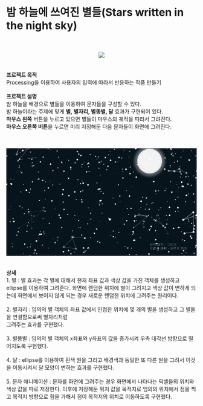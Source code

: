 # 밤 하늘에 쓰여진 별들(Stars written in the night sky)

<p align="center">
<br>
<br>
  <img src="img/title.gif">
  <br>
</p>

<p>
<br>
<b>프로젝트 목적</b><br>
Processing을 이용하여 사용자의 입력에 따라서 반응하는 작품 만들기<br>
<br>
<b>프로젝트 설명</b><br>
밤 하늘을 배경으로 별들을 이용하여 문자들을 구성할 수 있다.<br>
밤 하늘이라는 주제에 맞게 <b>별, 별자리, 별똥별, 달</b> 효과가 구현되어 있다.<br>
<b>마우스 왼쪽</b> 버튼을 누르고 있으면 별들이 마우스의 궤적을 따라서 그려진다.<br>
<b>마우스 오른쪽 버튼</b>을 누르면 미리 지정해둔 다음 문자들이 화면에 그려진다.<br>
</p>

<p align="center">
<br>
<br>
  <img src="img/write.gif">
  <br>
</p>

<p>
<br>
<b>상세</b><br>
1. 별 : 별 효과는 각 별에 대해서 현재 좌표 값과 색상 값을 가진 객체를 생성하고 ellipse를 이용하여 그려준다. 화면에 랜덤한 위치에 별이 그려지고 색상 값이 변하게 되는데 화면에서 보이지 않게 되는 경우 새로운 랜덤한 위치에 그려주는 원리이다.<br>
<br>
2. 별자리 : 임의의 별 객체의 좌표 값에서 인접한 위치에 몇 개의 별을 생성하고 그 별들을 연결함으로써 별자리처럼<br>
그려주는 효과를 구현했다.<br>
<br>
3. 별똥별 : 임의의 별 객체의 x좌표와 y좌표의 값을 증가시켜 우측 대각선 방향으로 떨어지도록 구현했다.<br>
<br>
4. 달 : ellipse를 이용하여 흰색 원을 그리고 배경색과 동일한 또 다른 원을 그려서 이것을 이동시켜서 달 모양이 변하는 효과를 구현했다.<br>
<br>
5. 문자 애니메이션 : 문자를 화면에 그려주는 경우 화면에서 나타나는 픽셀들의 위치와 색상 값을 따로 저장한다.
이후에 저장해둔 위치 값을 목적지로 임의의 위치에서 점을 찍고 목적지 방향으로 힘을 가해서 점이 목적지의 위치로 이동하도록 구현했다.<br>
</p>
